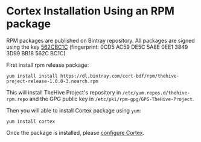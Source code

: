 # Cortex Installation Using an RPM package

RPM packages are published on Bintray repository. All packages are signed using the key [562CBC1C](https://raw.githubusercontent.com/TheHive-Project/Cortex/master/PGP-PUBLIC-KEY)
(fingerprint: 0CD5 AC59 DE5C 5A8E 0EE1  3849 3D99 BB18 562C BC1C)

First install rpm release package:
```
yum install install https://dl.bintray.com/cert-bdf/rpm/thehive-project-release-1.0.0-3.noarch.rpm
```
This will install TheHive Project's repository in `/etc/yum.repos.d/thehive-rpm.repo` and the GPG public key in
`/etc/pki/rpm-gpg/GPG-TheHive-Project`.
 
Then you will able to install Cortex package using `yum`:
```
yum install cortex
```

Once the package is installed, please [configure Cortex](../admin/configuration.md).
